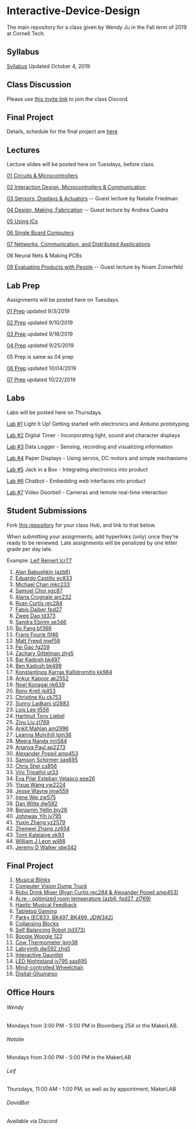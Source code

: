 # Interactive-Device-Design
The main repository for a class given by Wendy Ju in the Fall term of 2019 at Cornell Tech.

## Syllabus
[Syllabus](https://github.com/FAR-Lab/Developing-and-Designing-Interactive-Devices/blob/2019Fall/Syllabus_Fall19.pdf) Updated October 4, 2019

## Class Discussion
Please use [this invite link](https://discord.gg/Je5Fdaf) to join the class Discord.

## Final Project
Details, schedule for the final project are [here](https://github.com/FAR-Lab/Developing-and-Designing-Interactive-Devices/wiki/Final-Project)

## Lectures
Lecture slides will be posted here on Tuesdays, before class.

[01 Circuits & Microcontrollers](https://github.com/FAR-Lab/Developing-and-Designing-Interactive-Devices/blob/2019Fall/Slides/01%20Circuits%20%26%20Microcontrollers.pdf)

[02 Interaction Design, Microcontrollers & Communication](https://github.com/FAR-Lab/Developing-and-Designing-Interactive-Devices/blob/2019Fall/Slides/02%20Interaction%20Design%20MCU%20Communication.pdf)

[03 Sensors, Displays & Actuators](https://github.com/FAR-Lab/Developing-and-Designing-Interactive-Devices/blob/2019Fall/03%20Sensors%20Actuators%20NATALIE.pdf) -- Guest lecture by Natalie Friedman 

[04 Design, Making, Fabrication](https://github.com/FAR-Lab/Developing-and-Designing-Interactive-Devices/blob/2019Fall/Slides/DesignMakingFabrication_Sept2019_sm.pdf) -- Guest lecture by Andrea Cuadra

[05 Using ICs](https://github.com/FAR-Lab/Developing-and-Designing-Interactive-Devices/blob/2019Fall/Slides/04UsingICs.pdf)

[06 Single Board Computers](https://github.com/FAR-Lab/Developing-and-Designing-Interactive-Devices/blob/2019Fall/Slides/06SingleBoardComputers.pdf)

[07 Networks, Communication, and Distributed Applications](https://github.com/FAR-Lab/Developing-and-Designing-Interactive-Devices/blob/2019Fall/Slides/Connecting_Faludi_2019.pdf)

08 Neural Nets & Making PCBs

[09 Evaluating Products with People](https://github.com/FAR-Lab/Developing-and-Designing-Interactive-Devices/blob/2019Fall/Slides/EvaluatingProductsWithPeople.pdf) -- Guest lecture by Noam Zomerfeld

## Lab Prep 
Assignments will be posted here on Tuesdays.

[01 Prep](https://github.com/FAR-Lab/Developing-and-Designing-Interactive-Devices/wiki/preLab-01) updated 9/3/2019

[02 Prep](https://github.com/FAR-Lab/Developing-and-Designing-Interactive-Devices/wiki/preLab-02) updated 9/10/2019

[03 Prep](https://github.com/FAR-Lab/Developing-and-Designing-Interactive-Devices/wiki/preLab-03) updated 9/18/2019

[04 Prep](https://github.com/FAR-Lab/Developing-and-Designing-Interactive-Devices/wiki/preLab-04) updated 9/25/2019

05 Prep is same as 04 prep

[06 Prep](https://github.com/FAR-Lab/Developing-and-Designing-Interactive-Devices/wiki/Pre-Lab-06-2019) updated 10/04/2019

[07 Prep](https://github.com/FAR-Lab/Developing-and-Designing-Interactive-Devices/wiki/preLab-07) updated 10/22/2019

## Labs
Labs will be posted here on Thursdays.

[Lab #1](https://github.com/FAR-Lab/Developing-and-Designing-Interactive-Devices/wiki/Lab-01) Light It Up! Getting started with electronics and Arduino prototyping.

[Lab #2](https://github.com/FAR-Lab/Developing-and-Designing-Interactive-Devices/wiki/Lab-02) Digital Timer - Incorporating light, sound and character displays

[Lab #3](https://github.com/FAR-Lab/Developing-and-Designing-Interactive-Devices/wiki/Lab-03) Data Logger - Sensing, recording and visualizing information

[Lab #4](https://github.com/FAR-Lab/Developing-and-Designing-Interactive-Devices/wiki/Lab-04) Paper Displays - Using servos, DC motors and simple mechanisms

[Lab #5](https://github.com/FAR-Lab/Developing-and-Designing-Interactive-Devices/wiki/Lab-05) Jack in a Box - Integrating electronics into product

[Lab #6](https://github.com/FAR-Lab/Developing-and-Designing-Interactive-Devices/wiki/Lab-06) Chatbot - Embedding web interfaces into product

[Lab #7](https://github.com/FAR-Lab/Developing-and-Designing-Interactive-Devices/wiki/Lab-07) Video Doorbell - Cameras and remote real-time interaction

## Student Submissions
Fork [this repository](https://github.com/FAR-Lab/Interactive-Lab-Hub) for your class Hub, and link to that below.

When submitting your assignments, add hyperlinks (only) once they're ready to be reviewed. Late assignments will be penalized by one letter grade per day late.



Example:  [Leif Reinert lcr77](https://github.com/lcr77/Interactive-Lab-Hub)
1. [Alan Babushkin (azb6)](https://github.com/ababushkin6/Interactive-Lab-Hub)
1. [Eduardo Castillo ec833](https://github.com/joAQUINCE/Interactive-Lab-Hub/) 
1. [Michael Chan mkc233](https://github.com/mkc233/Interactive-Lab-Hub)
1. [Samuel Choi sgc87](https://github.com/sgc87/Interactive-Lab-Hub)
1. [Alana Crognale arc232](https://github.com/AlanaCrognale/Interactive-Lab-Hub)
1. [Ryan Curtis rec284](https://github.com/rec285/Interactive-Lab-Hub)
1. [Fabio Daiber fpd27](https://github.com/fpdaiber/Interactive-Lab-Hub)
1. [Zwee Dao td373](https://github.com/zweedao/Interactive-Lab-Hub)
1. [Sandra Ebirim se346](https://github.com/sandraebirim/Interactive-Lab-Hub)
1. [Bo Fang bf366](https://github.com/kmfb21/CS5424-Interactive-Devices-Lab-Hub)
1. [Frans Fourie fjf46](https://github.com/Rafajel29/Interactive-Lab-Hub)
1. [Matt Freed mwf58](https://github.com/mattfreed/Interactive-Lab-Hub)
1. [Fei Gao fg259](https://github.com/fgao22/Interactive-Lab-Hub)
1. [Zachary Gittelman zhg5](https://github.com/zachgitt/Interactive-Lab-Hub)
1. [Bar Kadosh bk497](https://github.com/barkadosh1/Interactive-Lab-Hub)
1. [Ben Kadosh bk499](https://github.com/BenKadosh1/Interactive-Lab-Hub)
1. [Konstantinos Karras Kallidromitis kk984](https://github.com/Konstantinos-KK/Interactive-Lab-Hub)
1. [Ankur Kapoor ak2552](https://github.com/ak2552/Interactive-Lab-Hub)
1. [Noel Konagai nk639](https://github.com/noelkonagai/interactive-devices)
1. [Rony Krell rk453](https://github.com/ronykrell/Interactive-Lab-Hub)
1. [Christine Ku ck753](https://github.com/cku3/Interactive-Lab-Hub)
1. [Sunny Ladkani sl2883](https://github.com/sl2883/Interactive-Lab-Hub)
1. [Lois Lee ll556](https://github.com/lois-lee/Interactive-Lab-Hub)
1. [Hartmut Tony Liebel](https://github.com/tonyliebel/Interactive-Lab-Hub)
1. [Ziyu Liu zl769](https://github.com/dlydb/Interactive-Lab-Hub)
1. [Ankit Mahlan am2996](https://github.com/ankit-health-tech/Interactive-Lab-Hub)
1. [Leanna Mulvihill lpm36](https://github.com/LeannaMulv/Interactive-Lab-Hub/)
1. [Meera Nanda mn584](https://github.com/meerananda/Interactive-Lab-Hub)
1. [Ananya Paul ap2273](https://github.com/manification10/Interactive-Lab-Hub)
1. [Alexander Popeil amp453](https://github.com/popeil97/Interactive-Lab-Hub)
1. [Samson Schirmer sas695](https://github.com/sas695/Interactive-Lab-Hub)
1. [Chris Shei cs856](https://github.com/ckshei/Interactive-Lab-Hub)
1. [Vini Tripathii ut33](https://github.com/ut33/Interactive-Lab-Hub)
1. [Eva Pilar Esteban Velasco epe26](https://github.com/evaesteban/Interactive-Lab-Hub)
1. [Yixue Wang yw2224](https://github.com/yw2224/Interactive-Lab-Hub)
1. [Jesse Wayne jmw559](https://github.com/ziggydale45/Interactive-Lab-Hub)
1. [Irene Wei zw575](https://github.com/zicongwei/Interactive-Lab-Hub)
1. [Dan Witte dw592](https://github.com/drywitte/Interactive-Lab-Hub)
1. [Benjamin Yellin bjy26](https://github.com/byellin/Interactive-Lab-Hub)
1. [Johnway Yih jy795](https://github.com/JwayYih/Interactive-Lab-Hub)
1. [Yuxin Zhang yz2579](https://github.com/TakoYuxin/Interactive-Lab-Hub)
1. [Zhenwei Zhang zz654](https://github.com/ZhenweiZhang1995/Interactive-Lab-Hub)
1. [Tomi Kalejaiye ok93](https://github.com/TomiKalejaiye/Interactive-Lab-Hub)
1. [William J Leon wjl88](https://github.com/wjl88/Interactive-Lab-Hub)
1. [Jeremy D Walker jdw342](https://github.com/jwalker34/Interactive-Lab-Hub)




## Final Project

1. [Musical Blinks](https://github.com/cku3/IDD-final-project-musical-blinks)
2. [Computer Vision Dump Truck](https://github.com/mattfreed/ComputerVisionDumptruck)
3. [Robo Drink Mixer (Ryan Curtis rec284 & Alexander Popeil amp453)](https://github.com/rec285/IDD_Final_Project)
4. [Ai.re - optimized room temperature (azb6, fpd27, zl769)](https://github.com/ababushkin6/IDD-Fall19-FinalProject)
5. [Haptic Musical Feedback](https://github.com/lois-lee/IDD)
6. [Tabletop Gaming](https://github.com/sl2883/IDD_Final__Project)
7. [Parky (EC833, BK497, BK499, JDW342)](https://github.com/jwalker34/Interactive-Lab-Hub/blob/master/Parky/README.md)
8. [Collapsing Blocks](https://github.com/sandraebirim/FinalProject)
9. [Self Balancing Robot (td373)](https://github.com/zweedao/IDD-Fa19-Final)
10. [Boogie Woogie 123](https://github.com/Rafajel29/IDD-Final-Project)
11. [Cow Thermometer lpm36](https://github.com/LeannaMulv/Cow_Thermometer_lpm36)
12. [Labryinth dw592 zhg5](https://github.com/drywitte/labryinth)
13. [Interactive Gauntlet](https://github.com/yw2224/Interactive-Lab-Hub/blob/master/Final/proposal.md)
14. [LED Nightstand jy795 sas695](https://github.com/JwayYih/IDD-Fa19-Final)
15. [Mind-controlled Wheelchair](//github.com/evaesteban/IDD-Final-Project).
16. [Digital-Ghungroo](https://github.com/manification10/Digital-Gungroo)

## Office Hours 

###### Wendy
Mondays from 3:00 PM - 5:00 PM in Bloomberg 254 or the MakerLAB. 

###### Natalie

Mondays from 3:00 PM - 5:00 PM in the MakerLAB

###### Leif

Thursdays, 11:00 AM - 1:00 PM, as well as by appointment, MakerLAB

###### DavidBot

Available via Discord
